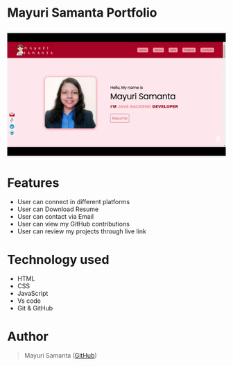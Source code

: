 # Mayuri Samanta Portfolio

<h2 align="center">
  <img src="/Assets/icons/ezgif.com-gif-maker.gif" alt="gif" width="600px" />
  <br>
</h2>

# Features

- User can connect in different platforms
- User can Download Resume
- User can contact via Email
- User can view my GitHub contributions
- User can review my projects through live link

# Technology used 

- HTML
- CSS
- JavaScript
- Vs code
- Git & GitHub

# Author

> Mayuri Samanta ([GitHub](https://github.com/mayurisamanta))